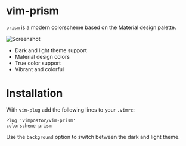 # vim-prism

`prism` is a modern colorscheme based on the Material design palette.

![Screenshot](https://user-images.githubusercontent.com/21310755/162016424-1889f392-46c9-42da-9485-09939e86e9b3.png)

- Dark and light theme support
- Material design colors
- True color support
- Vibrant and colorful

# Installation

With `vim-plug` add the following lines to your `.vimrc`:

```vim
Plug 'vimpostor/vim-prism'
colorscheme prism
```


Use the `background` option to switch between the dark and light theme.
